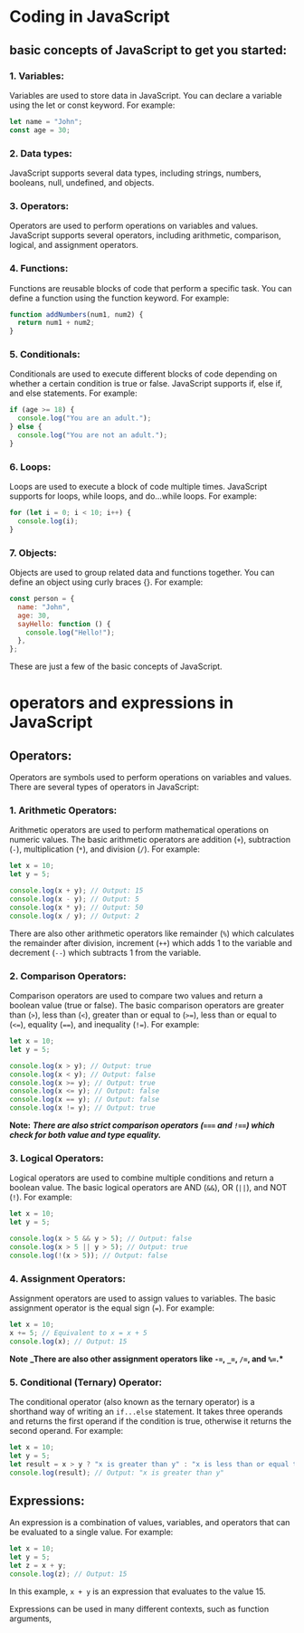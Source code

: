# Coding in JavaScript

## basic concepts of JavaScript to get you started:

### 1. Variables:

Variables are used to store data in JavaScript. You can declare a variable using the let or const keyword. For example:

```javascript
let name = "John";
const age = 30;
```

### 2. Data types:

JavaScript supports several data types, including strings, numbers, booleans, null, undefined, and objects.

### 3. Operators:

Operators are used to perform operations on variables and values. JavaScript supports several operators, including arithmetic, comparison, logical, and assignment operators.

### 4. Functions:

Functions are reusable blocks of code that perform a specific task. You can define a function using the function keyword. For example:

```javascript
function addNumbers(num1, num2) {
  return num1 + num2;
}
```

### 5. Conditionals:

Conditionals are used to execute different blocks of code depending on whether a certain condition is true or false. JavaScript supports if, else if, and else statements. For example:

```javascript
if (age >= 18) {
  console.log("You are an adult.");
} else {
  console.log("You are not an adult.");
}
```

### 6. Loops:

Loops are used to execute a block of code multiple times. JavaScript supports for loops, while loops, and do...while loops. For example:

```javascript
for (let i = 0; i < 10; i++) {
  console.log(i);
}
```

### 7. Objects:

Objects are used to group related data and functions together. You can define an object using curly braces {}. For example:

```javascript
const person = {
  name: "John",
  age: 30,
  sayHello: function () {
    console.log("Hello!");
  },
};
```

These are just a few of the basic concepts of JavaScript.

# operators and expressions in JavaScript

## Operators:

Operators are symbols used to perform operations on variables and values. There are several types of operators in JavaScript:

### 1. Arithmetic Operators:

Arithmetic operators are used to perform mathematical operations on numeric values. The basic arithmetic operators are addition (`+`), subtraction (`-`), multiplication (`*`), and division (`/`). For example:

```javascript
let x = 10;
let y = 5;

console.log(x + y); // Output: 15
console.log(x - y); // Output: 5
console.log(x * y); // Output: 50
console.log(x / y); // Output: 2
```

There are also other arithmetic operators like remainder (`%`) which calculates the remainder after division, increment (`++`) which adds 1 to the variable and decrement (`--`) which subtracts 1 from the variable.

### 2. Comparison Operators:

Comparison operators are used to compare two values and return a boolean value (true or false). The basic comparison operators are greater than (`>`), less than (`<`), greater than or equal to (`>=`), less than or equal to (`<=`), equality (`==`), and inequality (`!=`). For example:

```javascript
let x = 10;
let y = 5;

console.log(x > y); // Output: true
console.log(x < y); // Output: false
console.log(x >= y); // Output: true
console.log(x <= y); // Output: false
console.log(x == y); // Output: false
console.log(x != y); // Output: true
```

**Note:** **_There are also strict comparison operators (`===` and `!==`) which check for both value and type equality._**

### 3. Logical Operators:

Logical operators are used to combine multiple conditions and return a boolean value. The basic logical operators are AND (`&&`), OR (`||`), and NOT (`!`). For example:

```javascript
let x = 10;
let y = 5;

console.log(x > 5 && y > 5); // Output: false
console.log(x > 5 || y > 5); // Output: true
console.log(!(x > 5)); // Output: false
```

### 4. Assignment Operators:

Assignment operators are used to assign values to variables. The basic assignment operator is the equal sign (`=`). For example:

```javascript
let x = 10;
x += 5; // Equivalent to x = x + 5
console.log(x); // Output: 15
```

**Note** **_There are also other assignment operators like `-=`, `_=`, `/=`, and `%=`.\***

### 5. Conditional (Ternary) Operator:

The conditional operator (also known as the ternary operator) is a shorthand way of writing an `if...else` statement. It takes three operands and returns the first operand if the condition is true, otherwise it returns the second operand. For example:

```javascript
let x = 10;
let y = 5;
let result = x > y ? "x is greater than y" : "x is less than or equal to y";
console.log(result); // Output: "x is greater than y"
```

## Expressions:

An expression is a combination of values, variables, and operators that can be evaluated to a single value. For example:

```javascript
let x = 10;
let y = 5;
let z = x + y;
console.log(z); // Output: 15
```

In this example, `x + y` is an expression that evaluates to the value 15.

Expressions can be used in many different contexts, such as function arguments,
